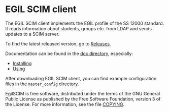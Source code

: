 # EGIL SCIM client

The EGIL SCIM client implements the EGIL profile of the SS 12000 
standard. It reads information about students, groups etc. from 
LDAP and sends updates to a SCIM server.

To find the latest released version, go to 
[Releases](https://github.com/Sambruk/EgilSCIM/releases).

Documentation can be found in the [doc directory](doc/), especially:

 * [Installing](doc/INSTALL.md)
 * [Using](doc/USAGE.md)

After downloading EGIL SCIM client, you can find example configuration
files in the `master_config` directory.

EgilSCIM is free software, distributed under the terms of the GNU
General Public License as published by the Free Software Foundation,
version 3 of the License.  For more information, see the file
[COPYING](COPYING).
